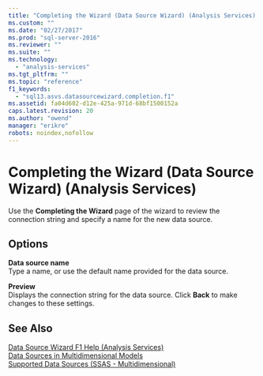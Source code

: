 ```yaml
---
title: "Completing the Wizard (Data Source Wizard) (Analysis Services) | Microsoft Docs"
ms.custom: ""
ms.date: "02/27/2017"
ms.prod: "sql-server-2016"
ms.reviewer: ""
ms.suite: ""
ms.technology: 
  - "analysis-services"
ms.tgt_pltfrm: ""
ms.topic: "reference"
f1_keywords: 
  - "sql13.asvs.datasourcewizard.completion.f1"
ms.assetid: fa04d602-d12e-425a-971d-68bf1500152a
caps.latest.revision: 20
ms.author: "owend"
manager: "erikre"
robots: noindex,nofollow
---
```

# Completing the Wizard (Data Source Wizard) (Analysis Services)
  Use the **Completing the Wizard** page of the wizard to review the connection string and specify a name for the new data source.  
  
## Options  
 **Data source name**  
 Type a name, or use the default name provided for the data source.  
  
 **Preview**  
 Displays the connection string for the data source. Click **Back** to make changes to these settings.  
  
## See Also  
 [Data Source Wizard F1 Help &#40;Analysis Services&#41;](../a9retired/data-source-wizard-f1-help-analysis-services.md)   
 [Data Sources in Multidimensional Models](../analysis-services/multidimensional-models/data-sources-in-multidimensional-models.md)   
 [Supported Data Sources &#40;SSAS - Multidimensional&#41;](../analysis-services/multidimensional-models/supported-data-sources-ssas-multidimensional.md)  
  
  
